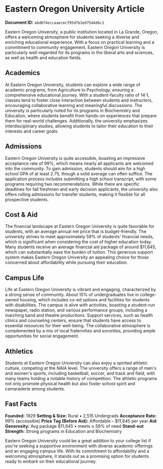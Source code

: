 # Eastern Oregon University Article

**Document ID:** `abd6f4eccaaececf95d7b3a97544dbc1`

Eastern Oregon University, a public institution located in La Grande, Oregon, offers a welcoming atmosphere for students seeking a diverse and enriching educational experience. With a focus on practical learning and a commitment to community engagement, Eastern Oregon University is particularly well-regarded for its programs in the liberal arts and sciences, as well as health and education fields.

## Academics
At Eastern Oregon University, students can explore a wide range of academic programs, from Agriculture to Psychology, ensuring a comprehensive educational journey. With a student-faculty ratio of 14:1, classes tend to foster close interaction between students and instructors, encouraging collaborative learning and meaningful discussions. The university is particularly noted for its programs in Biochemistry and Education, where students benefit from hands-on experiences that prepare them for real-world challenges. Additionally, the university emphasizes interdisciplinary studies, allowing students to tailor their education to their interests and career goals.

## Admissions
Eastern Oregon University is quite accessible, boasting an impressive acceptance rate of 99%, which means nearly all applicants are welcomed into the community. To gain admission, students should aim for a high school GPA of at least 2.75, though a solid average can often suffice. The application process includes submitting a high school transcript, with some programs requiring two recommendations. While there are specific deadlines for fall freshmen and early decision applicants, the university also offers rolling admissions for transfer students, making it flexible for all prospective students.

## Cost & Aid
The financial landscape at Eastern Oregon University is quite favorable for students, with an average annual net price that is budget-friendly. The university strives to meet approximately 59% of students' financial needs, which is significant when considering the cost of higher education today. Many students receive an average financial aid package of around $11,645, which can substantially ease the burden of tuition. This generous support system makes Eastern Oregon University an appealing choice for those concerned about affordability while pursuing their education.

## Campus Life
Life at Eastern Oregon University is vibrant and engaging, characterized by a strong sense of community. About 15% of undergraduates live in college-owned housing, which includes co-ed options and facilities for students with disabilities. The campus is alive with activities, boasting a student-run newspaper, radio station, and various performance groups, including a marching band and theatre productions. Support services, such as health clinics and counseling centers, ensure that students have access to essential resources for their well-being. The collaborative atmosphere is complemented by a mix of local fraternities and sororities, providing ample opportunities for social engagement.

## Athletics
Students at Eastern Oregon University can also enjoy a spirited athletic culture, competing at the NAIA level. The university offers a range of men's and women's sports, including basketball, soccer, and track and field, with many teams holding a notable history of competition. The athletic programs not only promote physical health but also foster school spirit and camaraderie among students.

## Fast Facts
**Founded:** 1929
**Setting & Size:** Rural • 2,515 Undergrads
**Acceptance Rate:** 99% (accessible)
**Price Tag (Before Aid):** Affordable – $11,645 per year
**Aid Generosity:** Avg package $11,645 • meets ≈ 59% of need
**Stand-out Strength:** Strong programs in Education and Biochemistry

Eastern Oregon University could be a great addition to your college list if you're seeking a supportive environment with diverse academic offerings and an engaging campus life. With its commitment to affordability and a welcoming atmosphere, it stands out as a promising option for students ready to embark on their educational journey.
